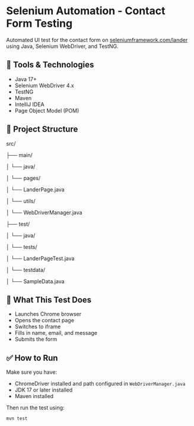 # Selenium Automation - Contact Form Testing

Automated UI test for the contact form on [seleniumframework.com/lander](https://www.seleniumframework.com/lander) using Java, Selenium WebDriver, and TestNG.

## 🔧 Tools & Technologies
- Java 17+
- Selenium WebDriver 4.x
- TestNG
- Maven
- IntelliJ IDEA
- Page Object Model (POM)

## 🚀 Project Structure
src/

├── main/

│ └── java/

│ └── pages/

│ └── LanderPage.java

│ └── utils/

│ └── WebDriverManager.java

├── test/

│ └── java/

│ └── tests/

│ └── LanderPageTest.java

│ └── testdata/

│ └── SampleData.java


## 🧪 What This Test Does
- Launches Chrome browser
- Opens the contact page
- Switches to iframe
- Fills in name, email, and message
- Submits the form

## ✅ How to Run
Make sure you have:
- ChromeDriver installed and path configured in `WebDriverManager.java`
- JDK 17 or later installed
- Maven installed

Then run the test using:
```bash
mvn test

